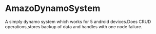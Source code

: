# AmazoDynamoSystem
A simply dynamo system which works for 5 android devices.Does CRUD operations,stores backup of data and handles with one node failure.
